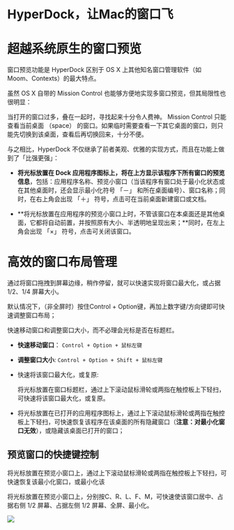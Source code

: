 
# HyperDock，让Mac的窗口飞

# 超越系统原生的窗口预览

窗口预览功能是 HyperDock 区别于 OS X 上其他知名窗口管理软件（如 Moom、Contexts）的最大特点。

虽然 OS X 自带的 Mission Control 也能够方便地实现多窗口预览，但其局限性也很明显：

当打开的窗口过多，叠在一起时，寻找起来十分令人费神。
Mission Control 只能查看当前桌面 （space） 的窗口。如果临时需要查看一下其它桌面的窗口，则只能先切换到该桌面，查看后再切换回来，十分不便。

与之相比，HyperDock 不仅继承了前者美观、优雅的实现方式，而且在功能上做到了「比强更强」：

- **将光标放置在 Dock 应用程序图标上，将在上方显示该程序下所有窗口的预览信息**，包括：应用程序名称、预览小窗口（当该程序有窗口处于最小化状态或在其他桌面时，还会显示最小化符号 「－」 和所在桌面编号）、窗口名称；同时，在右上角会出现 「＋」 符号，点击可在当前桌面新建窗口或文档。

- **将光标放置在应用程序的预览小窗口上时，不管该窗口在本桌面还是其他桌面，它都将自动前置，并按照原有大小、半透明地呈现出来；**同时，在左上角会出现 「×」 符号，点击可关闭该窗口。

# 高效的窗口布局管理

通过将窗口拖拽到屏幕边缘，稍作停留，就可以快速实现将窗口最大化，或占据 1/2、1/4 屏幕大小。

默认情况下，（非全屏时）按住Control + Option键，再加上数字键/方向键即可快速调整窗口布局；

快速移动窗口和调整窗口大小，而不必理会光标是否在标题栏。

- **快速移动窗口**： `Control + Option + 鼠标左键`
- **调整窗口大小**:  `Control + Option + Shift + 鼠标左键`


- 快速将该窗口最大化，或复原:

	将光标放置在窗口标题栏，通过上下滚动鼠标滑轮或两指在触控板上下轻扫，可快速将该窗口最大化，或复原。

- 将光标放置在已打开的应用程序图标上，通过上下滚动鼠标滑轮或两指在触控板上下轻扫，可快速恢复该程序在该桌面的所有隐藏窗口（**注意：对最小化窗口无效**），或隐藏该桌面已打开的窗口；


## 预览窗口的快捷键控制

将光标放置在预览小窗口上，通过上下滚动鼠标滑轮或两指在触控板上下轻扫，可快速恢复该最小化窗口，或最小化该

将光标放置在预览小窗口上，分别按C、R、L、F、M，可快速使该窗口居中、占据右侧 1/2 屏幕、占据左侧 1/2 屏幕、全屏、最小化。


![](http://images.zyy1217.com/2016212113139102.gif)



